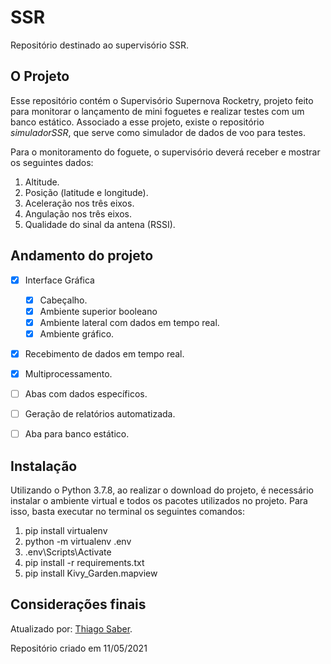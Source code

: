 # SSR
 Repositório destinado ao supervisório SSR.

## O Projeto
Esse repositório contém o Supervisório Supernova Rocketry, projeto feito para monitorar o lançamento de mini foguetes e realizar testes com um banco estático. Associado a esse projeto, existe o repositório *simuladorSSR*, que serve como simulador de dados de voo para testes. 

Para o monitoramento do foguete, o supervisório deverá receber e mostrar os seguintes dados:

1. Altitude.
2. Posição (latitude e longitude).
2. Aceleração nos três eixos.
3. Angulação nos três eixos.
4. Qualidade do sinal da antena (RSSI).

## Andamento do projeto
- [X] Interface Gráfica
    - [X] Cabeçalho.
    - [X] Ambiente superior booleano
    - [X] Ambiente lateral com dados em tempo real.
    - [X] Ambiente gráfico.
- [X] Recebimento de dados em tempo real.
- [X] Multiprocessamento.
- [ ] Abas com dados específicos.
- [ ] Geração de relatórios automatizada.
- [ ] Aba para banco estático.


## Instalação
Utilizando o Python 3.7.8, ao realizar o download do projeto, é necessário instalar o ambiente virtual e todos os pacotes utilizados no projeto. Para isso, basta executar no terminal os seguintes comandos:

1. pip install virtualenv
2. python -m virtualenv .env
3. .env\Scripts\Activate
4. pip install -r requirements.txt
5. pip install Kivy_Garden.mapview

## Considerações finais
Atualizado por: [Thiago Saber](https://github.com/ThiiD).

Repositório criado em 11/05/2021
